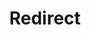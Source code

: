 ﻿---
layout: src/layouts/Redirect.astro
title: Redirect
redirect: https://yamldoc.liuyan.wang/docs/projects/coordinating-multiple-projects/deploy-release-step
pubDate:  2023-01-01
navSearch: false
navSitemap: false
navMenu: false
---
